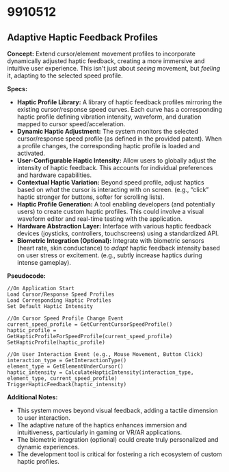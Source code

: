 # 9910512

## Adaptive Haptic Feedback Profiles

**Concept:** Extend cursor/element movement profiles to incorporate dynamically adjusted haptic feedback, creating a more immersive and intuitive user experience. This isn't just about *seeing* movement, but *feeling* it, adapting to the selected speed profile.

**Specs:**

*   **Haptic Profile Library:** A library of haptic feedback profiles mirroring the existing cursor/response speed curves. Each curve has a corresponding haptic profile defining vibration intensity, waveform, and duration mapped to cursor speed/acceleration.
*   **Dynamic Haptic Adjustment:** The system monitors the selected cursor/response speed profile (as defined in the provided patent).  When a profile changes, the corresponding haptic profile is loaded and activated.
*   **User-Configurable Haptic Intensity:** Allow users to globally adjust the intensity of haptic feedback. This accounts for individual preferences and hardware capabilities.
*   **Contextual Haptic Variation:**  Beyond speed profile, adjust haptics based on *what* the cursor is interacting with on screen. (e.g., “click” haptic stronger for buttons, softer for scrolling lists).
*   **Haptic Profile Generation:**  A tool enabling developers (and potentially users) to create custom haptic profiles. This could involve a visual waveform editor and real-time testing with the application.
*   **Hardware Abstraction Layer:** Interface with various haptic feedback devices (joysticks, controllers, touchscreens) using a standardized API.
*   **Biometric Integration (Optional):** Integrate with biometric sensors (heart rate, skin conductance) to *adapt* haptic feedback intensity based on user stress or excitement.  (e.g., subtly increase haptics during intense gameplay).

**Pseudocode:**

```
//On Application Start
Load Cursor/Response Speed Profiles
Load Corresponding Haptic Profiles
Set Default Haptic Intensity

//On Cursor Speed Profile Change Event
current_speed_profile = GetCurrentCursorSpeedProfile()
haptic_profile = GetHapticProfileForSpeedProfile(current_speed_profile)
SetHapticProfile(haptic_profile)

//On User Interaction Event (e.g., Mouse Movement, Button Click)
interaction_type = GetInteractionType()
element_type = GetElementUnderCursor()
haptic_intensity = CalculateHapticIntensity(interaction_type, element_type, current_speed_profile)
TriggerHapticFeedback(haptic_intensity)
```

**Additional Notes:**

*   This system moves beyond visual feedback, adding a tactile dimension to user interaction.
*   The adaptive nature of the haptics enhances immersion and intuitiveness, particularly in gaming or VR/AR applications.
*   The biometric integration (optional) could create truly personalized and dynamic experiences.
*   The development tool is critical for fostering a rich ecosystem of custom haptic profiles.